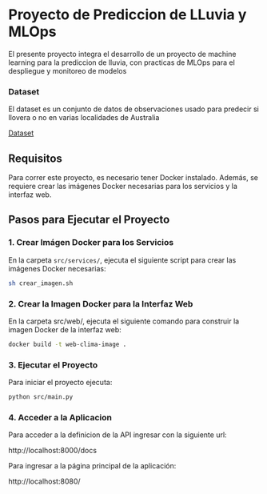 # Proyecto de Prediccion de LLuvia y MLOps

El presente proyecto integra el desarrollo de un proyecto de machine learning para 
la prediccion de lluvia, con practicas de MLOps para el despliegue y monitoreo de modelos

### Dataset
El dataset es un conjunto de datos de observaciones usado para predecir si llovera o no en varias
localidades de Australia

[Dataset](https://www.kaggle.com/datasets/jsphyg/weather-dataset-rattle-package)

## Requisitos

Para correr este proyecto, es necesario tener Docker instalado. Además, se requiere crear las imágenes Docker necesarias para los servicios y la interfaz web.

## Pasos para Ejecutar el Proyecto

### 1. Crear Imágen Docker para los Servicios

En la carpeta `src/services/`, ejecuta el siguiente script para crear las imágenes Docker necesarias:

```bash
sh crear_imagen.sh
```

### 2. Crear la Imagen Docker para la Interfaz Web

En la carpeta src/web/, ejecuta el siguiente comando para construir la imagen Docker de la interfaz web:

```bash
docker build -t web-clima-image .
```

### 3. Ejecutar el Proyecto

Para iniciar el proyecto ejecuta:

```bash
python src/main.py
```

### 4. Acceder a la Aplicacion

Para acceder a la definicion de la API ingresar con la siguiente url:

http://localhost:8000/docs

Para ingresar a la página principal de la aplicación:

http://localhost:8080/


